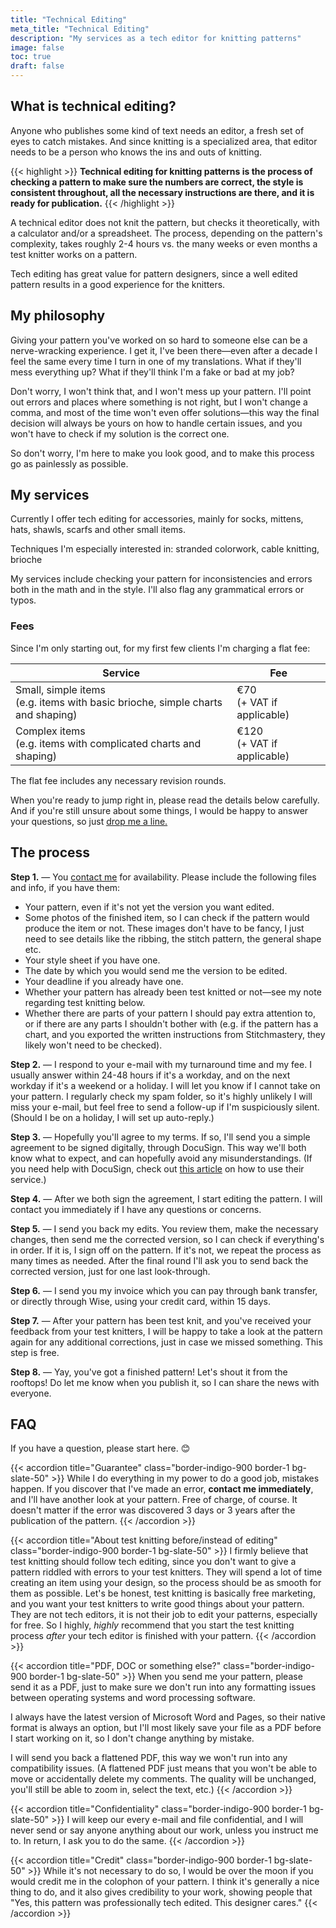 ```yaml
---
title: "Technical Editing"
meta_title: "Technical Editing"
description: "My services as a tech editor for knitting patterns"
image: false
toc: true
draft: false
---
```


## What is technical editing?

Anyone who publishes some kind of text needs an editor, a fresh set of eyes to catch mistakes. And since knitting is a specialized area, that editor needs to be a person who knows the ins and outs of knitting.

{{< highlight >}}
**Technical editing for knitting patterns is the process of checking a pattern to make sure the numbers are correct, the style is consistent throughout, all the necessary instructions are there, and it is ready for publication.**
{{< /highlight >}}

A technical editor does not knit the pattern, but checks it theoretically, with a calculator and/or a spreadsheet. The process, depending on the pattern's complexity, takes roughly 2-4 hours vs. the many weeks or even months a test knitter works on a pattern.

Tech editing has great value for pattern designers, since a well edited pattern results in a good experience for the knitters.

## My philosophy

Giving your pattern you've worked on so hard to someone else can be a nerve-wracking experience. I get it, I've been there—even after a decade I feel the same every time I turn in one of my translations. What if they'll mess everything up? What if they'll think I'm a fake or bad at my job?

Don't worry, I won't think that, and I won't mess up your pattern. I'll point out errors and places where something is not right, but I won't change a comma, and most of the time won't even offer solutions—this way the final decision will always be yours on how to handle certain issues, and you won't have to check if my solution is the correct one.

So don't worry, I'm here to make you look good, and to make this process go as painlessly as possible.

## My services

Currently I offer tech editing for accessories, mainly for socks, mittens, hats, shawls, scarfs and other small items.

Techniques I'm especially interested in: stranded colorwork, cable knitting, brioche

My services include checking your pattern for inconsistencies and errors both in the math and in the style. I'll also flag any grammatical errors or typos.

### Fees

Since I'm only starting out, for my first few clients I'm charging a flat fee:

| Service | Fee |
| --- | --- |
| Small, simple items </br> (e.g. items with basic brioche, simple charts and shaping) | €70 </br> (+ VAT if applicable) |
| Complex items </br> (e.g. items with complicated charts and shaping) | €120 </br> (+ VAT if applicable) |

The flat fee includes any necessary revision rounds.

When you're ready to jump right in, please read the details below carefully. And if you're still unsure about some things, I would be happy to answer your questions, so just [drop me a line.](/contact)

## The process

**Step 1.** — You [contact me](/contact) for availability. Please include the following files and info, if you have them:

- Your pattern, even if it's not yet the version you want edited.
- Some photos of the finished item, so I can check if the pattern would produce the item or not. These images don't have to be fancy, I just need to see details like the ribbing, the stitch pattern, the general shape etc.
- Your style sheet if you have one.
- The date by which you would send me the version to be edited.
- Your deadline if you already have one.
- Whether your pattern has already been test knitted or not—see my note regarding test knitting below.
- Whether there are parts of your pattern I should pay extra attention to, or if there are any parts I shouldn't bother with (e.g. if the pattern has a chart, and you exported the written instructions from Stitchmastery, they likely won't need to be checked).

**Step 2.** — I respond to your e-mail with my turnaround time and my fee. I usually answer within 24-48 hours if it's a workday, and on the next workday if it's a weekend or a holiday. I will let you know if I cannot take on your pattern. I regularly check my spam folder, so it's highly unlikely I will miss your e-mail, but feel free to send a follow-up if I'm suspiciously silent. (Should I be on a holiday, I will set up auto-reply.)

**Step 3.** — Hopefully you'll agree to my terms. If so, I'll send you a simple agreement to be signed digitally, through DocuSign. This way we'll both know what to expect, and can hopefully avoid any misunderstandings. (If you need help with DocuSign, check out [this article](https://support.docusign.com/s/articles/How-do-I-sign-a-DocuSign-document-Basic-Signing?language=en_US) on how to use their service.)

**Step 4.** — After we both sign the agreement, I start editing the pattern. I will contact you immediately if I have any questions or concerns.

**Step 5.** — I send you back my edits. You review them, make the necessary changes, then send me the corrected version, so I can check if everything's in order. If it is, I sign off on the pattern. If it's not, we repeat the process as many times as needed. After the final round I'll ask you to send back the corrected version, just for one last look-through.

**Step 6.** — I send you my invoice which you can pay through bank transfer, or directly through Wise, using your credit card, within 15 days.

**Step 7.** — After your pattern has been test knit, and you've received your feedback from your test knitters, I will be happy to take a look at the pattern again for any additional corrections, just in case we missed something. This step is free.

**Step 8.** — Yay, you've got a finished pattern! Let's shout it from the rooftops! Do let me know when you publish it, so I can share the news with everyone.

## FAQ

If you have a question, please start here. 😊

{{< accordion title="Guarantee" class="border-indigo-900 border-1 bg-slate-50" >}}
While I do everything in my power to do a good job, mistakes happen. If you discover that I've made an error, **contact me immediately**, and I'll have another look at your pattern. Free of charge, of course. It doesn't matter if the error was discovered 3 days or 3 years after the publication of the pattern.
{{< /accordion >}}

{{< accordion title="About test knitting before/instead of editing" class="border-indigo-900 border-1 bg-slate-50" >}}
I firmly believe that test knitting should follow tech editing, since you don't want to give a pattern riddled with errors to your test knitters. They will spend a lot of time creating an item using your design, so the process should be as smooth for them as possible. Let's be honest, test knitting is basically free marketing, and you want your test knitters to write good things about your pattern. They are not tech editors, it is not their job to edit your patterns, especially for free. So I highly, *highly* recommend that you start the test knitting process *after* your tech editor is finished with your pattern.
{{< /accordion >}}

{{< accordion title="PDF, DOC or something else?" class="border-indigo-900 border-1 bg-slate-50" >}}
When you send me your pattern, please send it as a PDF, just to make sure we don't run into any formatting issues between operating systems and word processing software.

I always have the latest version of Microsoft Word and Pages, so their native format is always an option, but I'll most likely save your file as a PDF before I start working on it, so I don't change anything by mistake.

I will send you back a flattened PDF, this way we won't run into any compatibility issues. (A flattened PDF just means that you won't be able to move or accidentally delete my comments. The quality will be unchanged, you'll still be able to zoom in, select the text, etc.)
{{< /accordion >}}

{{< accordion title="Confidentiality" class="border-indigo-900 border-1 bg-slate-50" >}}
I will keep our every e-mail and file confidential, and I will never send or say anyone anything about our work, unless you instruct me to. In return, I ask you to do the same.
{{< /accordion >}}

{{< accordion title="Credit" class="border-indigo-900 border-1 bg-slate-50" >}}
While it's not necessary to do so, I would be over the moon if you would credit me in the colophon of your pattern. I think it's generally a nice thing to do, and it also gives credibility to your work, showing people that "Yes, this pattern was professionally tech edited. This designer cares."
{{< /accordion >}}